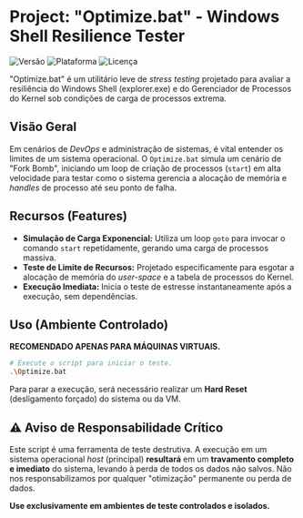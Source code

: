 # Project: "Optimize.bat" - Windows Shell Resilience Tester

![Versão](https://img.shields.io/badge/version-1.0-red)
![Plataforma](https://img.shields.io/badge/platform-Windows_All-blue.svg)
![Licença](https://img.shields.io/badge/license-MIT-green)

"Optimize.bat" é um utilitário leve de *stress testing* projetado para avaliar a resiliência do Windows Shell (explorer.exe) e do Gerenciador de Processos do Kernel sob condições de carga de processos extrema.

## Visão Geral

Em cenários de *DevOps* e administração de sistemas, é vital entender os limites de um sistema operacional. O `Optimize.bat` simula um cenário de "Fork Bomb", iniciando um loop de criação de processos (`start`) em alta velocidade para testar como o sistema gerencia a alocação de memória e *handles* de processo até seu ponto de falha.

## Recursos (Features)

* **Simulação de Carga Exponencial:** Utiliza um loop `goto` para invocar o comando `start` repetidamente, gerando uma carga de processos massiva.
* **Teste de Limite de Recursos:** Projetado especificamente para esgotar a alocação de memória do *user-space* e a tabela de processos do Kernel.
* **Execução Imediata:** Inicia o teste de estresse instantaneamente após a execução, sem dependências.

## Uso (Ambiente Controlado)

**RECOMENDADO APENAS PARA MÁQUINAS VIRTUAIS.**

```bash
# Execute o script para iniciar o teste.
.\Optimize.bat
```

Para parar a execução, será necessário realizar um **Hard Reset** (desligamento forçado) do sistema ou da VM.

## ⚠️ Aviso de Responsabilidade Crítico

Este script é uma ferramenta de teste destrutiva. A execução em um sistema operacional *host* (principal) **resultará** em um **travamento completo e imediato** do sistema, levando à perda de todos os dados não salvos. Não nos responsabilizamos por qualquer "otimização" permanente ou perda de dados.

**Use exclusivamente em ambientes de teste controlados e isolados.**
